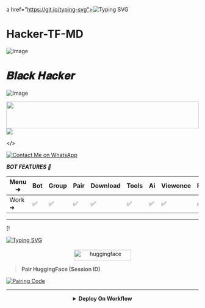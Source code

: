 a href="https://git.io/typing-svg"><img src="https://readme-typing-svg.demolab.com?font=Black+Ops+One&size=50&pause=1000&color=1BAFBAFF&center=true&width=910&height=100&lines=THANKS FOR YOUR +SUPPORT-DONT; FORGET+SATAR+FORK+MY REPO;CREATED+BY+𝑯𝒂𝒄𝒌𝒆𝒓 𝑻𝑭;RELEASED+15-01-2025" alt="Typing SVG" /></a>

# Hacker-TF-MD

![Image](https://github.com/user-attachments/assets/5e5894e7-c703-4772-9d33-a6b4d6e3b15f)


# 𝑩𝒍𝒂𝒄𝒌 𝑯𝒂𝒄𝒌𝒆𝒓
![Image](https://github.com/user-attachments/assets/80f4b8ef-517e-4d73-a4f6-377e198e1c04)

<img src="[https://i.imgur.com/dBaSKWF.gif](https://github.com/user-attachments/assets/5e5894e7-c703-4772-9d33-a6b4d6e3b15f)" height="70" width="100%">
<a><img src='[https://i.ibb.co/9N1sJ41/Manul-Ofc-X.gif](https://github.com/user-attachments/assets/5e5894e7-c703-4772-9d33-a6b4d6e3b15f)'/></a>






 </></a>
 
[![Contact Me on WhatsApp](https://img.shields.io/static/v1?label=Contact%20Me%20on%20WhatsApp&message=Message&color=25D366&style=for-the-badge&logo=whatsapp&logoColor=white)](https://wa.me/923321709972)


***BOT FEATURES 💌***

| Menu ⁠➜ | Bot | Group | Pair | Download | Tools | Ai | Viewonce | Fun | Status Reply | Status Reacts | Convert | Autoreacts |
|--------|---|-----|------|--------|-----|--|----|---|-----|----|--------|-----|
| Work ➜ | ✅ | ✅ | ✅ | ✅ | ✅  | ✅ | ✅ | ✅ | ✅ | ✅ | ✅ | ✅ |

---------------------
[!

 [![Typing SVG](https://readme-typing-svg.herokuapp.com?font=Rockstar-ExtraBold&color=blue&lines=𝗗𝗘𝗣𝗟𝗢𝗬+𝗢𝗡+𝗛𝗨𝗚𝗚𝗜𝗡𝗚𝗙𝗔𝗖𝗘)](https://git.io/typing-svg)
<p style="text-align: center; font-size: 1.2em;">
  
<p align="center">
<a href='https://huggingface.co/spaces/mrshaban1/SHABAN-MD' target="_blank"><img alt='huggingface' src='https://img.shields.io/badge/-huggingface Deploy-CC00FF?style=for-the-badge&logo=huggingface&logoColor=white'/< width=150 height=28/p></a> </a>

> **Pair HuggingFace (Session ID)**

<a href='https://panel-pair.onrender.com' target="_blank">
  <img alt='Pairing Code' src='https://img.shields.io/badge/Get%20Pairing%20Code-cyan?style=for-the-badge&logo=opencv&logoColor=black'/>
</a>
<br>

-------------------------


<details>

<b><strong><summary align="center" style="color: Yello;">Deploy On Workflow</summary></strong></b>
<p style="text-align: center; font-size: 1.2em;">
 
<h8>Copy the workflow codes and then frok the repo edit config add
Work
[![Work Flow Code WhatsApp Channel](https://img.shields.io/static/v1?label=Work%20Flow%20WhatsApp%20Channel&message=link&color=25D366&style=for-the-badge&logo=whatsapp&logoColor=white)](https://whatsapp.com/channel/0029VaqJhPt6hENl2eYTwd1i) 

***

`⚡ HOW TO DEPLOY Hacker TF-MD ON WORKFLOWS FREE GITHUB WATCH VIDEO 👇`

<p align="center">
   <a href="https://youtu.be/xxw7uG5Xb6M?si=cwdTifhYH5INDSFD"><img src="https://i.ibb.co/71mYRh4/116-1161192-podcast-subscribe-listen-button-youtube-sign-hd-png.png" alt="Watch tutorial on YouTube" border="0"  width="105">
    </a>
</p>

<br>
<img alt="Coder GIF" height=250 width=350 src="https://i.gifer.com/GYny.gif" />
<br>

### <br> No LOVE 💕 NO STRESS ☺️

